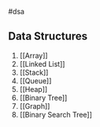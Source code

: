 #dsa
## Data Structures
1. [[Array]]
2. [[Linked List]]
3. [[Stack]]
4. [[Queue]]
5. [[Heap]]
6. [[Binary Tree]]
7. [[Graph]]
8. [[Binary Search Tree]]